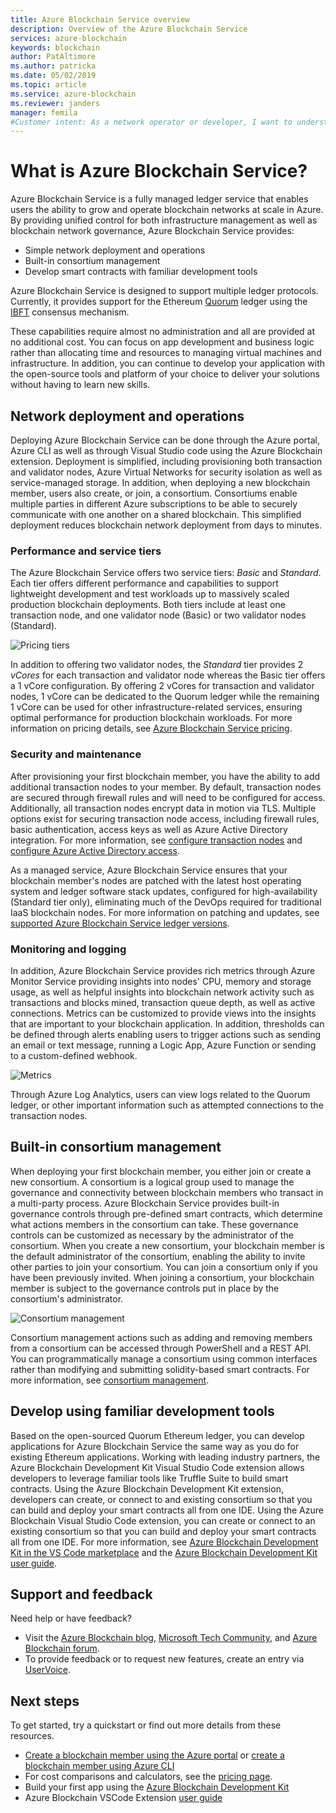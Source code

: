 ```yaml
---
title: Azure Blockchain Service overview
description: Overview of the Azure Blockchain Service
services: azure-blockchain
keywords: blockchain
author: PatAltimore
ms.author: patricka
ms.date: 05/02/2019
ms.topic: article
ms.service: azure-blockchain
ms.reviewer: janders
manager: femila
#Customer intent: As a network operator or developer, I want to understand how I can use Azure Blockchain Service to build and manage consortium blockchain networks on Azure
---
```


# What is Azure Blockchain Service?

Azure Blockchain Service is a fully managed ledger service that enables users the ability to grow and operate blockchain networks at scale in Azure. By providing unified control for both infrastructure management as well as blockchain network governance, Azure Blockchain Service provides:

* Simple network deployment and operations
* Built-in consortium management
* Develop smart contracts with familiar development tools

Azure Blockchain Service is designed to support multiple ledger protocols. Currently, it provides support for the Ethereum [Quorum](https://www.jpmorgan.com/Quorum) ledger using the [IBFT](https://github.com/jpmorganchase/quorum/wiki/Quorum-Consensus) consensus mechanism.

These capabilities require almost no administration and all are provided at no additional cost. You can focus on app development and business logic rather than allocating time and resources to managing virtual machines and infrastructure. In addition, you can continue to develop your application with the open-source tools and platform of your choice to deliver your solutions without having to learn new skills.

## Network deployment and operations

Deploying Azure Blockchain Service can be done through the Azure portal, Azure CLI as well as through Visual Studio code using the Azure Blockchain extension.  Deployment is simplified, including provisioning both transaction and validator nodes, Azure Virtual Networks for security isolation as well as service-managed storage.  In addition, when deploying a new blockchain member, users also create, or join, a consortium.  Consortiums enable multiple parties in different Azure subscriptions to be able to securely communicate with one another on a shared blockchain.  This simplified deployment reduces blockchain network deployment from days to minutes.

### Performance and service tiers

The Azure Blockchain Service offers two service tiers: *Basic* and *Standard*. Each tier offers different performance and capabilities to support lightweight development and test workloads up to massively scaled production blockchain deployments. Both tiers include at least one transaction node, and one validator node (Basic) or two validator nodes (Standard).

![Pricing tiers](./media/overview/pricing-tiers.png)

In addition to offering two validator nodes, the *Standard* tier provides 2 *vCores* for each transaction and validator node whereas the Basic tier offers a 1 vCore configuration.  By offering 2 vCores for transaction and validator nodes, 1 vCore can be dedicated to the Quorum ledger while the remaining 1 vCore can be used for other infrastructure-related services, ensuring optimal performance for production blockchain workloads. For more information on pricing details, see [Azure Blockchain Service pricing](https://azure.microsoft.com/pricing/details/blockchain-service).

### Security and maintenance

After provisioning your first blockchain member, you have the ability to add additional transaction nodes to your member.  By default, transaction nodes are secured through firewall rules and will need to be configured for access.  Additionally, all transaction nodes encrypt data in motion via TLS.  Multiple options exist for securing transaction node access, including firewall rules, basic authentication, access keys as well as Azure Active Directory integration. For more information, see [configure transaction nodes](configure-transaction-nodes.md) and [configure Azure Active Directory access](configure-aad.md).

As a managed service, Azure Blockchain Service ensures that your blockchain member's nodes are patched with the latest host operating system and ledger software stack updates, configured for high-availability (Standard tier only), eliminating much of the DevOps required for traditional IaaS blockchain nodes.  For more information on patching and updates, see [supported Azure Blockchain Service ledger versions](ledger-versions.md).

### Monitoring and logging

In addition, Azure Blockchain Service provides rich metrics through Azure Monitor Service providing insights into nodes' CPU, memory and storage usage, as well as helpful insights into blockchain network activity such as transactions and blocks mined, transaction queue depth, as well as active connections.  Metrics can be customized to provide views into the insights that are important to your blockchain application.  In addition, thresholds can be defined through alerts enabling users to trigger actions such as sending an email or text message, running a Logic App, Azure Function or sending to a custom-defined webhook.

![Metrics](./media/overview/metrics.png)

Through Azure Log Analytics, users can view logs related to the Quorum ledger, or other important information such as attempted connections to the transaction nodes.

## Built-in consortium management

When deploying your first blockchain member, you either join or create a new consortium.  A consortium is a logical group used to manage the governance and connectivity between blockchain members who transact in a multi-party process.  Azure Blockchain Service provides built-in governance controls through pre-defined smart contracts, which determine what actions members in the consortium can take.  These governance controls can be customized as necessary by the administrator of the consortium. When you create a new consortium, your blockchain member is the default administrator of the consortium, enabling the ability to invite other parties to join your consortium.  You can join a consortium only if you have been previously invited.  When joining a consortium, your blockchain member is subject to the governance controls put in place by the consortium's administrator.

![Consortium management](./media/overview/consortium.png)

Consortium management actions such as adding and removing members from a consortium can be accessed through PowerShell and a REST API. You can programmatically manage a consortium using common interfaces rather than modifying and submitting solidity-based smart contracts. For more information, see [consortium management](consortium.md).

## Develop using familiar development tools

Based on the open-sourced Quorum Ethereum ledger, you can develop applications for Azure Blockchain Service the same way as you do for existing Ethereum applications. Working with leading industry partners, the Azure Blockchain Development Kit Visual Studio Code extension allows developers to leverage familiar tools like Truffle Suite to build smart contracts. Using the Azure Blockchain Development Kit extension, developers can create, or connect to and existing consortium so that you can build and deploy your smart contracts all from one IDE. Using the Azure Blockchain Visual Studio Code extension, you can create or connect to an existing consortium so that you can build and deploy your smart contracts all from one IDE. For more information, see [Azure Blockchain Development Kit in the VS Code marketplace](https://aka.ms/vscodebcextension)  and the [Azure Blockchain Development Kit user guide](https://aka.ms/vscodebcextensionwiki ).

## Support and feedback

Need help or have feedback?

* Visit the [Azure Blockchain blog](https://azure.microsoft.com/blog/topics/blockchain/), [Microsoft Tech Community](https://techcommunity.microsoft.com/t5/Blockchain/bd-p/AzureBlockchain), and [Azure Blockchain forum](https://social.msdn.microsoft.com/Forums/home?forum=azureblockchain).
* To provide feedback or to request new features, create an entry via [UserVoice](https://feedback.azure.com/forums/921130-azure-blockchain-service).

## Next steps

To get started, try a quickstart or find out more details from these resources.
* [Create a blockchain member using the Azure portal](create-member.md) or [create a blockchain member using Azure CLI]()
* For cost comparisons and calculators, see the [pricing page](https://azure.microsoft.com/pricing/details/blockchain-service).
* Build your first app using the [Azure Blockchain Development Kit](https://github.com/Azure-Samples/blockchain-devkit)
* Azure Blockchain VSCode Extension [user guide](https://github.com/Microsoft/vscode-azure-blockchain-ethereum/wiki)

